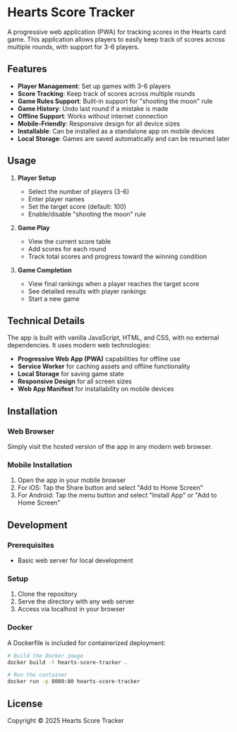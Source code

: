 # Hearts Score Tracker

A progressive web application (PWA) for tracking scores in the Hearts card game. This application allows players to easily keep track of scores across multiple rounds, with support for 3-6 players.

## Features

- **Player Management**: Set up games with 3-6 players
- **Score Tracking**: Keep track of scores across multiple rounds
- **Game Rules Support**: Built-in support for "shooting the moon" rule
- **Game History**: Undo last round if a mistake is made
- **Offline Support**: Works without internet connection
- **Mobile-Friendly**: Responsive design for all device sizes
- **Installable**: Can be installed as a standalone app on mobile devices
- **Local Storage**: Games are saved automatically and can be resumed later

## Usage

1. **Player Setup**

   - Select the number of players (3-6)
   - Enter player names
   - Set the target score (default: 100)
   - Enable/disable "shooting the moon" rule

2. **Game Play**

   - View the current score table
   - Add scores for each round
   - Track total scores and progress toward the winning condition

3. **Game Completion**
   - View final rankings when a player reaches the target score
   - See detailed results with player rankings
   - Start a new game

## Technical Details

The app is built with vanilla JavaScript, HTML, and CSS, with no external dependencies. It uses modern web technologies:

- **Progressive Web App (PWA)** capabilities for offline use
- **Service Worker** for caching assets and offline functionality
- **Local Storage** for saving game state
- **Responsive Design** for all screen sizes
- **Web App Manifest** for installability on mobile devices

## Installation

### Web Browser

Simply visit the hosted version of the app in any modern web browser.

### Mobile Installation

1. Open the app in your mobile browser
2. For iOS: Tap the Share button and select "Add to Home Screen"
3. For Android: Tap the menu button and select "Install App" or "Add to Home Screen"

## Development

### Prerequisites

- Basic web server for local development

### Setup

1. Clone the repository
2. Serve the directory with any web server
3. Access via localhost in your browser

### Docker

A Dockerfile is included for containerized deployment:

```bash
# Build the Docker image
docker build -t hearts-score-tracker .

# Run the container
docker run -p 8080:80 hearts-score-tracker
```

## License

Copyright © 2025 Hearts Score Tracker
